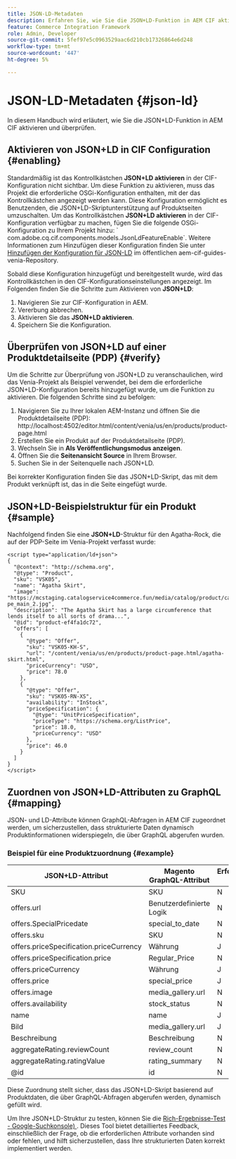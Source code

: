 ```yaml
---
title: JSON-LD-Metadaten
description: Erfahren Sie, wie Sie die JSON+LD-Funktion in AEM CIF aktivieren und überprüfen.
feature: Commerce Integration Framework
role: Admin, Developer
source-git-commit: 5fef97e5c0963529aac6d210cb17326864e6d248
workflow-type: tm+mt
source-wordcount: '447'
ht-degree: 5%

---
```



# JSON-LD-Metadaten {#json-ld}

In diesem Handbuch wird erläutert, wie Sie die JSON+LD-Funktion in AEM CIF aktivieren und überprüfen.

## Aktivieren von JSON+LD in CIF Configuration {#enabling}

Standardmäßig ist das Kontrollkästchen **JSON+LD aktivieren** in der CIF-Konfiguration nicht sichtbar. Um diese Funktion zu aktivieren, muss das Projekt die erforderliche OSGi-Konfiguration enthalten, mit der das Kontrollkästchen angezeigt werden kann. Diese Konfiguration ermöglicht es Benutzenden, die JSON+LD-Skriptunterstützung auf Produktseiten umzuschalten.
Um das Kontrollkästchen **JSON+LD aktivieren** in der CIF-Konfiguration verfügbar zu machen, fügen Sie die folgende OSGi-Konfiguration zu Ihrem Projekt hinzu: &grave;
com.adobe.cq.cif.components.models.JsonLdFeatureEnable&grave;.
Weitere Informationen zum Hinzufügen dieser Konfiguration finden Sie unter [Hinzufügen der Konfiguration für JSON-LD](https://github.com/adobe/aem-cif-guides-venia/blob/main/ui.config/src/main/content/jcr_root/apps/venia/osgiconfig/config/com.adobe.cq.cif.components.models.JsonLdFeatureEnable.cfg.json) im öffentlichen aem-cif-guides-venia-Repository.

Sobald diese Konfiguration hinzugefügt und bereitgestellt wurde, wird das Kontrollkästchen in den CIF-Konfigurationseinstellungen angezeigt. Im Folgenden finden Sie die Schritte zum Aktivieren von **JSON+LD**:

1. Navigieren Sie zur CIF-Konfiguration in AEM.
1. Vererbung abbrechen.
1. Aktivieren Sie das **JSON+LD aktivieren**.
1. Speichern Sie die Konfiguration.

## Überprüfen von JSON+LD auf einer Produktdetailseite (PDP) {#verify}

Um die Schritte zur Überprüfung von JSON+LD zu veranschaulichen, wird das Venia-Projekt als Beispiel verwendet, bei dem die erforderliche JSON+LD-Konfiguration bereits hinzugefügt wurde, um die Funktion zu aktivieren. Die folgenden Schritte sind zu befolgen:

1. Navigieren Sie zu Ihrer lokalen AEM-Instanz und öffnen Sie die Produktdetailseite (PDP): http://localhost:4502/editor.html/content/venia/us/en/products/product-page.html
1. Erstellen Sie ein Produkt auf der Produktdetailseite (PDP).
1. Wechseln Sie in **Als Veröffentlichungsmodus anzeigen**.
1. Öffnen Sie die **Seitenansicht Source** in Ihrem Browser.
1. Suchen Sie in der Seitenquelle nach JSON+LD.

Bei korrekter Konfiguration finden Sie das JSON+LD-Skript, das mit dem Produkt verknüpft ist, das in die Seite eingefügt wurde.

## JSON+LD-Beispielstruktur für ein Produkt {#sample}

Nachfolgend finden Sie eine **JSON+LD**-Struktur für den Agatha-Rock, die auf der PDP-Seite im Venia-Projekt verfasst wurde:

```
<script type="application/ld+json">
{
  "@context": "http://schema.org",
  "@type": "Product",
  "sku": "VSK05",
  "name": "Agatha Skirt",
  "image": "https://mcstaging.catalogservice4commerce.fun/media/catalog/product/cache/926ea6fc2ad48a7202ff4587b6c2768e/v/s/vsk05-pe_main_2.jpg",
  "description": "The Agatha Skirt has a large circumference that lends itself to all sorts of drama...",
  "@id": "product-ef4fa1dc72",
  "offers": [
    {
      "@type": "Offer",
      "sku": "VSK05-KH-S",
      "url": "/content/venia/us/en/products/product-page.html/agatha-skirt.html",
      "priceCurrency": "USD",
      "price": 78.0
    },
    {
      "@type": "Offer",
      "sku": "VSK05-RN-XS",
      "availability": "InStock",
      "priceSpecification": {
        "@type": "UnitPriceSpecification",
        "priceType": "https://schema.org/ListPrice",
        "price": 18.0,
        "priceCurrency": "USD"
      },
      "price": 46.0
    }
  ]
}
</script>
```

## Zuordnen von JSON+LD-Attributen zu GraphQL {#mapping}

JSON- und LD-Attribute können GraphQL-Abfragen in AEM CIF zugeordnet werden, um sicherzustellen, dass strukturierte Daten dynamisch Produktinformationen widerspiegeln, die über GraphQL abgerufen wurden.

### Beispiel für eine Produktzuordnung {#example}

| JSON+LD-Attribut | Magento GraphQL-Attribut | Erforderlich (J/N) |
|---------------------------------|-------------------|---|
| SKU | SKU | N |
| offers.url | Benutzerdefinierte Logik | N |
| offers.SpecialPricedate | special_to_date | N |
| offers.sku | SKU | N |
| offers.priceSpecification.priceCurrency | Währung | J |
| offers.priceSpecification.price | Regular_Price | N |
| offers.priceCurrency | Währung | J |
| offers.price | special_price | J |
| offers.image | media_gallery.url | N |
| offers.availability | stock_status | N |
| name | name | J |
| Bild | media_gallery.url | J |
| Beschreibung | Beschreibung | N |
| aggregateRating.reviewCount | review_count | N |
| aggregateRating.ratingValue | rating_summary | N |
| @id | id | N |

Diese Zuordnung stellt sicher, dass das JSON+LD-Skript basierend auf Produktdaten, die über GraphQL-Abfragen abgerufen werden, dynamisch gefüllt wird.

Um Ihre JSON+LD-Struktur zu testen, können Sie die [Rich-Ergebnisse-Test - Google-Suchkonsole) ](https://search.google.com/test/rich-results/result?id=wtU3LVIEM8H7Aaf5qqK9qw). Dieses Tool bietet detailliertes Feedback, einschließlich der Frage, ob die erforderlichen Attribute vorhanden sind oder fehlen, und hilft sicherzustellen, dass Ihre strukturierten Daten korrekt implementiert werden.
